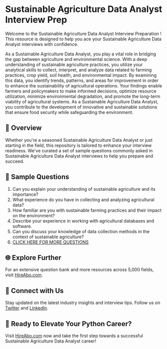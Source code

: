 # Sustainable Agriculture Data Analyst Interview Prep

Welcome to the Sustainable Agriculture Data Analyst Interview Preparation ! This resource is designed to help you ace your Sustainable Agriculture Data Analyst interviews with confidence.

As a Sustainable Agriculture Data Analyst, you play a vital role in bridging the gap between agriculture and environmental science. With a deep understanding of sustainable agriculture practices, you utilize your analytical skills to collect, interpret, and analyze data related to farming practices, crop yield, soil health, and environmental impact. By examining this data, you identify trends, patterns, and areas for improvement in order to enhance the sustainability of agricultural operations. Your findings enable farmers and policymakers to make informed decisions, optimize resource utilization, minimize environmental degradation, and promote the long-term viability of agricultural systems. As a Sustainable Agriculture Data Analyst, you contribute to the development of innovative and sustainable solutions that ensure food security while safeguarding the environment.

## 🚀 Overview

Whether you're a seasoned Sustainable Agriculture Data Analyst or just starting in the field, this repository is tailored to enhance your interview readiness. We've curated a set of sample questions commonly asked in Sustainable Agriculture Data Analyst interviews to help you prepare and succeed.

## 📝 Sample Questions

1. Can you explain your understanding of sustainable agriculture and its importance?
2. What experience do you have in collecting and analyzing agricultural data?
3. How familiar are you with sustainable farming practices and their impact on the environment?
4. Describe your experience in working with agricultural databases and software.
5. Can you discuss your knowledge of data collection methods in the context of sustainable agriculture?
6. [CLICK HERE FOR MORE QUESTIONS](https://hireabo.com/job/10_4_31/Sustainable%20Agriculture%20Data%20Analyst)

## 🌐 Explore Further

For an extensive question bank and more resources across 5,000 fields, visit [HireAbo.com](https://www.hireabo.com).

## 📱 Connect with Us

Stay updated on the latest industry insights and interview tips. Follow us on [Twitter](https://twitter.com/hireabo) and [LinkedIn](https://www.linkedin.com/in/hire-abo-3609972a8/).

## 🚀 Ready to Elevate Your Python Career?

Visit [HireAbo.com](https://www.hireabo.com) now and take the first step towards a successful Sustainable Agriculture Data Analyst career!